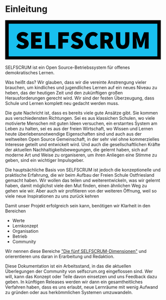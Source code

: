 # Einleitung

![SELFSCRUM Logo](.gitbook/assets/selfscrum-label.png)

SELFSCRUM ist ein Open Source-Betriebssystem für offenes demokratisches Lernen.

Was heißt das? Wir glauben, dass wir die vereinte Anstrengung vieler brauchen, um kindliches und jugendliches Lernen auf ein neues Niveau zu heben, das der heutigen Zeit und den zukünftigen großen Herausforderungen gerecht wird. Wir sind der festen Überzeugung, dass Schule und Lernen komplett neu gedacht werden muss.

Die gute Nachricht ist, dass es bereits viele gute Ansätze gibt. Sie kommen aus verschiedensten Richtungen. Sei es aus klassichen Schulen, wo viele motivierte Menschen mit guten Ideen versuchen, ein erstarrtes System am Leben zu halten, sei es aus der freien Wirtschaft, wo Wissen und Lernen heute überlebensnotwendige Eigenschaften sind und auch aus der weltweiten Open Source Gemeinschaft, in der sehr viel ohne kommerzielles Interesse geteilt und entwickelt wird. Und auch die gesellschaftlichen Kräfte der aktuellen Nachhaltigkeitsbewegungen, die gelernt haben, sich auf moderne Art und Weise zu organiseren, um ihren Anliegen eine Stimme zu geben, sind ein wichtiger Impulsgeber.

Die hauptsächliche Basis von SELFSCRUM ist jedoch die konzeptionelle und praktische Erfahrung, die wir beim Aufbau der Freien Schule Ostfriesland gemacht haben. Wir wollen das teilen und weiterentwickeln, was wir gelernt haben, damit möglichst viele den Mut finden, einen ähnlichen Weg zu gehen wie wir. Aber auch wir profitieren von der weiteren Öffnung, weil so viele neue Inspirationen zu uns zurück kehren

Damit unser Projekt erfolgreich sein kann, benötigen wir Klarheit in den Bereichen

* Werte
* Lernkonzept
* Organisation
* Betrieb
* Community

Wir nennen diese Bereiche ["Die fünf SELFSCRUM-Dimensionen"](./environment/environment.md) und orierentieren uns daran in Erarbeitung und Redaktion.

Diese Dokumentation ist ein Arbeitsstand, in das die aktuellen Überlegungen der Community von selfscrum.org eingeflossen sind. Wer will, kann das Konzept oder Teile davon einsetzen und uns Feedback dazu geben. In künftigen Releases werden wir dann ein gesamtheitliches Verfahren haben, dass es uns erlaubt, neue Lernräume mit wenig Aufwand zu gründen oder aus herkömmlichen Systemen umzuwandeln.

